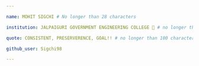 ```yaml
---

name: MOHIT SIGCHI # No longer than 28 characters

institution: JALPAIGURI GOVERNMENT ENGINEERING COLLEGE 🚩 # no longer than 58 characters

quote: CONSISTENT, PRESERVERENCE, GOAL!! # no longer than 100 characters, avoid using quotes(") to guarantee the format remains the same.

github_user: Sigchi98

---
```

